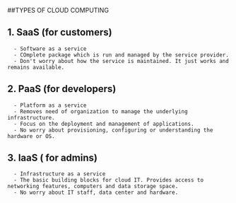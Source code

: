 ##TYPES OF CLOUD COMPUTING

## 1. SaaS (for customers)
      - Software as a service
      - COmplete package which is run and managed by the service provider.
      - Don't worry about how the service is maintained. It just works and remains available.

## 2. PaaS (for developers)
      - Platform as a service
      - Removes need of organization to manage the underlying infrastructure.
      - Focus on the deployment and management of applications.
      - No worry about provisioning, configuring or understanding the hardware or OS.

## 3. IaaS ( for admins)
      - Infrastructure as a service 
      - The basic building blocks for cloud IT. Provides access to networking features, computers and data storage space.
      - No worry about IT staff, data center and hardware.
